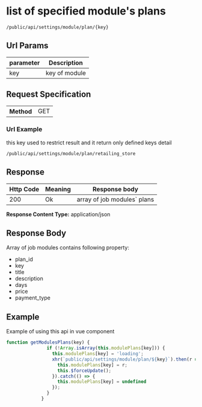 # list of specified module's plans

```URL
/public/api/settings/module/plan/{key}
```

## Url Params
parameter|Description
---|---
key| key of module

## Request Specification
<table>
<tr>
<th>Method</th>
<td>GET</td>
</tr>
</table>


### Url Example
this key used to restrict result and it return only defined keys detail 
``` query String
/public/api/settings/module/plan/retailing_store
```
## Response


Http Code| Meaning|Response body
---|---|---
200|Ok|array of job modules` plans

**Response Content Type:** 
application/json

## Response Body
Array of job modules contains following property:

- plan_id
- key
- title
- description
- days
- price
- payment_type


## Example
Example of using this api in vue component

```javascript
function getModulesPlans(key) {
               if (!Array.isArray(this.modulePlans[key])) {
                 this.modulePlans[key] = 'loading';
                 xhr(`public/api/settings/module/plan/${key}`).then(r => {
                   this.modulePlans[key] = r;
                   this.$forceUpdate();
                 }).catch(() => {
                   this.modulePlans[key] = undefined
                 });
               }
             }
```


